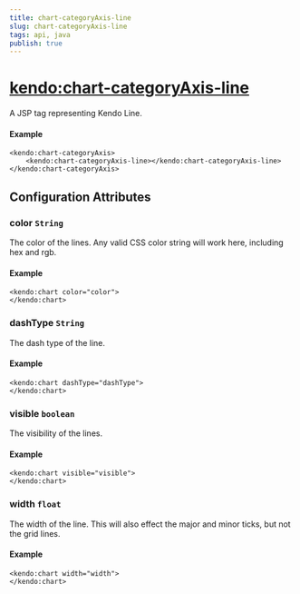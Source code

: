 ```yaml
---
title: chart-categoryAxis-line
slug: chart-categoryAxis-line
tags: api, java
publish: true
---
```


# <kendo:chart-categoryAxis-line>
A JSP tag representing Kendo Line.

#### Example
    <kendo:chart-categoryAxis>
        <kendo:chart-categoryAxis-line></kendo:chart-categoryAxis-line>
    </kendo:chart-categoryAxis>


## Configuration Attributes


### color `String`

The color of the lines. Any valid CSS color string will work here, including hex and rgb.

#### Example
    <kendo:chart color="color">
    </kendo:chart>



### dashType `String`

The dash type of the line.

#### Example
    <kendo:chart dashType="dashType">
    </kendo:chart>



### visible `boolean`

The visibility of the lines.

#### Example
    <kendo:chart visible="visible">
    </kendo:chart>



### width `float`

The width of the line. This will also effect the major and minor ticks, but
not the grid lines.

#### Example
    <kendo:chart width="width">
    </kendo:chart>


